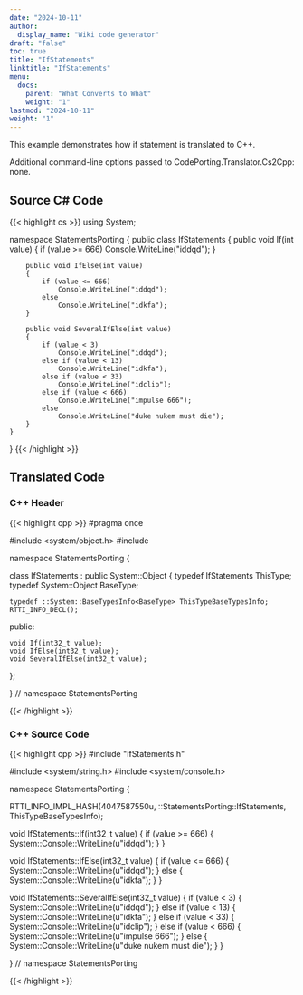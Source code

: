 ```yaml
---
date: "2024-10-11"
author:
  display_name: "Wiki code generator"
draft: "false"
toc: true
title: "IfStatements"
linktitle: "IfStatements"
menu:
  docs:
    parent: "What Converts to What"
    weight: "1"
lastmod: "2024-10-11"
weight: "1"
---
```


This example demonstrates how if statement is translated to C++.

Additional command-line options passed to CodePorting.Translator.Cs2Cpp: none.

## Source C# Code ##

{{< highlight cs >}}
using System;

namespace StatementsPorting
{
    public class IfStatements
    {
        public void If(int value)
        {
            if (value >= 666)
                Console.WriteLine("iddqd");
        }

        public void IfElse(int value)
        {
            if (value <= 666)
                Console.WriteLine("iddqd");
            else
                Console.WriteLine("idkfa");
        }

        public void SeveralIfElse(int value)
        {
            if (value < 3)
                Console.WriteLine("iddqd");
            else if (value < 13)
                Console.WriteLine("idkfa");
            else if (value < 33)
                Console.WriteLine("idclip");
            else if (value < 666)
                Console.WriteLine("impulse 666");
            else
                Console.WriteLine("duke nukem must die");
        }
    }
}
{{< /highlight >}}

## Translated Code ##

### C++ Header ###

{{< highlight cpp >}}
#pragma once

#include <system/object.h>
#include <cstdint>

namespace StatementsPorting {

class IfStatements : public System::Object
{
    typedef IfStatements ThisType;
    typedef System::Object BaseType;
    
    typedef ::System::BaseTypesInfo<BaseType> ThisTypeBaseTypesInfo;
    RTTI_INFO_DECL();
    
public:

    void If(int32_t value);
    void IfElse(int32_t value);
    void SeveralIfElse(int32_t value);
    
};

} // namespace StatementsPorting



{{< /highlight >}}

### C++ Source Code ###

{{< highlight cpp >}}
#include "IfStatements.h"

#include <system/string.h>
#include <system/console.h>

namespace StatementsPorting {

RTTI_INFO_IMPL_HASH(4047587550u, ::StatementsPorting::IfStatements, ThisTypeBaseTypesInfo);

void IfStatements::If(int32_t value)
{
    if (value >= 666)
    {
        System::Console::WriteLine(u"iddqd");
    }
}

void IfStatements::IfElse(int32_t value)
{
    if (value <= 666)
    {
        System::Console::WriteLine(u"iddqd");
    }
    else
    {
        System::Console::WriteLine(u"idkfa");
    }
}

void IfStatements::SeveralIfElse(int32_t value)
{
    if (value < 3)
    {
        System::Console::WriteLine(u"iddqd");
    }
    else if (value < 13)
    {
        System::Console::WriteLine(u"idkfa");
    }
    else if (value < 33)
    {
        System::Console::WriteLine(u"idclip");
    }
    else if (value < 666)
    {
        System::Console::WriteLine(u"impulse 666");
    }
    else
    {
        System::Console::WriteLine(u"duke nukem must die");
    }
}

} // namespace StatementsPorting

{{< /highlight >}}
